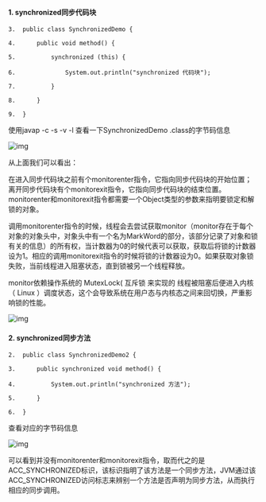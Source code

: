 #### 1. synchronized同步代码块

```
3.  public class SynchronizedDemo {  

4.      public void method() {  

5.          synchronized (this) {  

6.              System.out.println("synchronized 代码块");  

7.          }  

8.      }  

9.  }  
```



使用javap -c -s -v -l 查看一下SynchronizedDemo .class的字节码信息

![img](http://pcc.huitogo.club/729beb14cdf0ec36880b8968436467df)



从上面我们可以看出：

在进入同步代码块之前有个monitorenter指令，它指向同步代码块的开始位置；离开同步代码块有个monitorexit指令，它指向同步代码块的结束位置。monitorenter和monitorexit指令都需要一个Object类型的参数来指明要锁定和解锁的对象。

调用monitorenter指令的时候，线程会去尝试获取monitor（monitor存在于每个对象的对象头中，对象头中有一个名为MarkWord的部分，该部分记录了对象和锁有关的信息）的所有权，当计数器为0的时候代表可以获取，获取后将锁的计数器设为1。相应的调用monitorexit指令的时候将锁的计数器设为0。如果获取对象锁失败，当前线程进入阻塞状态，直到锁被另一个线程释放。

monitor依赖操作系统的 MutexLock( 互斥锁 来实现的 线程被阻塞后便进入内核（ Linux ）调度状态，这个会导致系统在用户态与内核态之间来回切换，严重影响锁的性能。



![img](http://pcc.huitogo.club/d2e9b8d83a0343ca7d4403ac4361a843)

#### 2. synchronized同步方法

```
2.  public class SynchronizedDemo2 {  

3.      public synchronized void method() {  

4.          System.out.println("synchronized 方法");  

5.      }  

6.  }  
```



查看对应的字节码信息

![img](http://pcc.huitogo.club/66ad861042e8ef5a5e89b909920d66a3)



可以看到并没有monitorenter和monitorexit指令，取而代之的是ACC_SYNCHRONIZED标识，该标识指明了该方法是一个同步方法，JVM通过该 ACC_SYNCHRONIZED访问标志来辨别一个方法是否声明为同步方法，从而执行相应的同步调用。